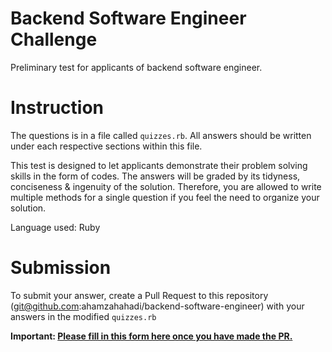 # Backend Software Engineer Challenge
Preliminary test for applicants of backend software engineer.

# Instruction
The questions is in a file called `quizzes.rb`.
All answers should be written under each respective sections within this file.

This test is designed to let applicants demonstrate their problem solving skills in the form of codes. The answers will be graded by its tidyness, conciseness & ingenuity of the solution. Therefore, you are allowed to write multiple methods for a single question if you feel the need to organize your solution.

Language used: Ruby


# Submission
To submit your answer, create a Pull Request to this repository (git@github.com:ahamzahahadi/backend-software-engineer) with your answers in the modified `quizzes.rb`

**Important: [Please fill in this form here once you have made the PR.](https://forms.gle/FrfpUgN4Kmym4i6B6)**
